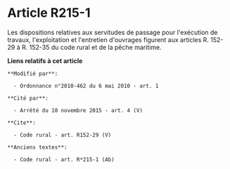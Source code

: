 # Article R215-1

Les dispositions relatives aux servitudes de passage pour l'exécution de travaux, l'exploitation et l'entretien d'ouvrages
figurent aux articles R. 152-29 à R. 152-35 du code rural et de la pêche maritime.

**Liens relatifs à cet article**

	**Modifié par**:

	  - Ordonnance n°2010-462 du 6 mai 2010 - art. 1

	**Cité par**:

	  - Arrêté du 10 novembre 2015 - art. 4 (V)

	**Cite**:

	  - Code rural - art. R152-29 (V)

	**Anciens textes**:

	  - Code rural - art. R*215-1 (Ab)
